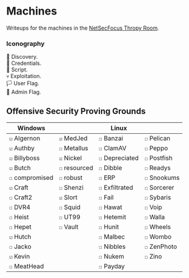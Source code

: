 # Machines

Writeups for the machines in the [NetSecFocus Thropy Room](https://docs.google.com/spreadsheets/u/1/d/1dwSMIAPIam0PuRBkCiDI88pU3yzrqqHkDtBngUHNCw8/htmlview#).

### Iconography

🔎 Discovery.\
🔑 Credentials.\
📝 Script.\
💀 Exploitation.\
🏳 User Flag.\
🏴 Admin Flag.

## Offensive Security Proving Grounds

| Windows          |                  | Linux            |                  |
| -----------------|------------------|------------------|------------------|
| `☑` Algernon     | `☑` MedJed       | `☐` Banzai       | `☐` Pelican      |
| `☑` Authby       | `☐` Metallus     | `☐` ClamAV       | `☐` Peppo        |
| `☑` Billyboss    | `☑` Nickel       | `☐` Depreciated  | `☐` Postfish     |
| `☑` Butch        | `☐` resourced    | `☐` Dibble       | `☐` Readys       |
| `☐` compromised  | `☐` robust       | `☐` ERP          | `☐` Snookums     |
| `☑` Craft        | `☐` Shenzi       | `☐` Exfiltrated  | `☐` Sorcerer     |
| `☐` Craft2       | `☑` Slort        | `☐` Fail         | `☐` Sybaris      |
| `☐` DVR4         | `☐` Squid        | `☐` Hawat        | `☐` Voip         |
| `☐` Heist        | `☐` UT99         | `☐` Hetemit      | `☐` Walla        |
| `☐` Hepet        | `☐` Vault        | `☐` Hunit        | `☐` Wheels       |
| `☑` Hutch        |                  | `☐` Malbec       | `☐` Wombo        |
| `☐` Jacko        |                  | `☐` Nibbles      | `☐` ZenPhoto     |
| `☑` Kevin        |                  | `☐` Nukem        | `☐` Zino         |
| `☐` MeatHead     |                  | `☐` Payday       |                  |